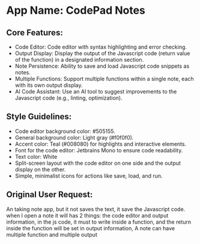 # **App Name**: CodePad Notes

## Core Features:

- Code Editor: Code editor with syntax highlighting and error checking.
- Output Display: Display the output of the Javascript code (return value of the function) in a designated information section.
- Note Persistence: Ability to save and load Javascript code snippets as notes.
- Multiple Functions: Support multiple functions within a single note, each with its own output display.
- AI Code Assistant: Use an AI tool to suggest improvements to the Javascript code (e.g., linting, optimization).

## Style Guidelines:

- Code editor background color: #505155.
- General background color: Light gray (#f0f0f0).
- Accent color: Teal (#008080) for highlights and interactive elements.
- Font for the code editor: Jetbrains Mono to ensure code readability.
- Text color: White
- Split-screen layout with the code editor on one side and the output display on the other.
- Simple, minimalist icons for actions like save, load, and run.

## Original User Request:
An taking note app, but it not saves the text, it save the Javascript code. when I open a note it will has 2 things: the code editor and output information, in the js code, it must to write inside a function, and the return inside the function will be set in output information, A note can have multiple function and multiple output
  